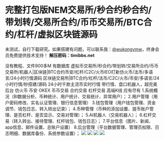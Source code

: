 # 完整打包版NEM交易所/秒合约秒合约/带划转/交易所合约/币币交易所/BTC合约/杠杆/虚拟区块链源码

未测试，自行下载研究。如果搭建有问题，可以联系我：[@wukongymw](http://t.me/wukongymw)，终身会员免费提供技术支持！
**解压密码：timibbs.net**

没有教程、文件900多M
有数据库
虚拟币交易所/秒合约/带划转/交易所合约/币币交易所/机器人|区块链|BTC合约币安/杠杆/C2C/火币IEO打新仿火币/法币/多语言/24小时行情源码
区块链交易所|BTC合约/杠杆/法币/C2C/火币/币安/多语言/24小时行情/秒搭建/源码
24小时千款主流币实时行情
带行情、盘口机器人，超完美后台
仿火币 币安 OKEX 币币交易 合约交易 杠杆交易 高端K线 应有尽有
1.系统概况（BI数据分析、币种统计、用户统计、交易统计、异常用户）；
2.用户管理（用户密码修改、实名认证管理、银行信息管理）
3.钱包管理（用户钱包管理、资金调节、钱包日志、转入转出记录）；
4.币种管理（币种的添加设置、提币账户管理、是否杠杆、是否显示、交易对管理）；
5.AI机器人（交易机器人）；
6.杠杆交易（转入转出、接待管理、杠杆钱包、钱包日志）；
7.平台信息（图片、新闻、app信息、邮件设置、总账户设置）
8.后台管理（平台数据管理、管理员权限、日志明细、数据库备份、系统参数设置）；
[![](https://wukongymw.com/wp-content/uploads/2023/08/1693318045-8a10ae664751407.webp)](https://wukongymw.com/wp-content/uploads/2023/08/1693318045-8a10ae664751407.webp)
[![](https://wukongymw.com/wp-content/uploads/2023/08/1693318044-932c1060e443b74.webp)](https://wukongymw.com/wp-content/uploads/2023/08/1693318044-932c1060e443b74.webp)
[![](https://wukongymw.com/wp-content/uploads/2023/08/1693318043-ccbd39e2a7c37e6.webp)](https://wukongymw.com/wp-content/uploads/2023/08/1693318043-ccbd39e2a7c37e6.webp)
[![](https://wukongymw.com/wp-content/uploads/2023/08/1693318043-81ea3b22206010e.webp)](https://wukongymw.com/wp-content/uploads/2023/08/1693318043-81ea3b22206010e.webp)